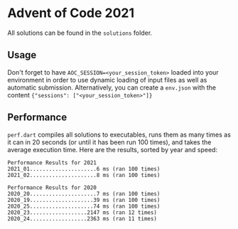 # Advent of Code 2021
All solutions can be found in the `solutions` folder.
## Usage
Don't forget to have `AOC_SESSION=<your_session_token>` loaded into your environment in order to use dynamic loading of input files as well as automatic submission. Alternatively, you can create a `env.json` with the content `{"sessions": ["<your_session_token>"]}`


## Performance
`perf.dart` compiles all solutions to executables, runs them as many times as it  can in 20 seconds (or until it has been run 100 times), and takes the average execution time. Here are the results, sorted by year and speed:

```
Performance Results for 2021
2021_01.....................6 ms (ran 100 times)
2021_02.....................8 ms (ran 100 times)

Performance Results for 2020
2020_20.....................7 ms (ran 100 times)
2020_19....................39 ms (ran 100 times)
2020_25....................74 ms (ran 100 times)
2020_23..................2147 ms (ran 12 times)
2020_24..................2363 ms (ran 11 times)
```